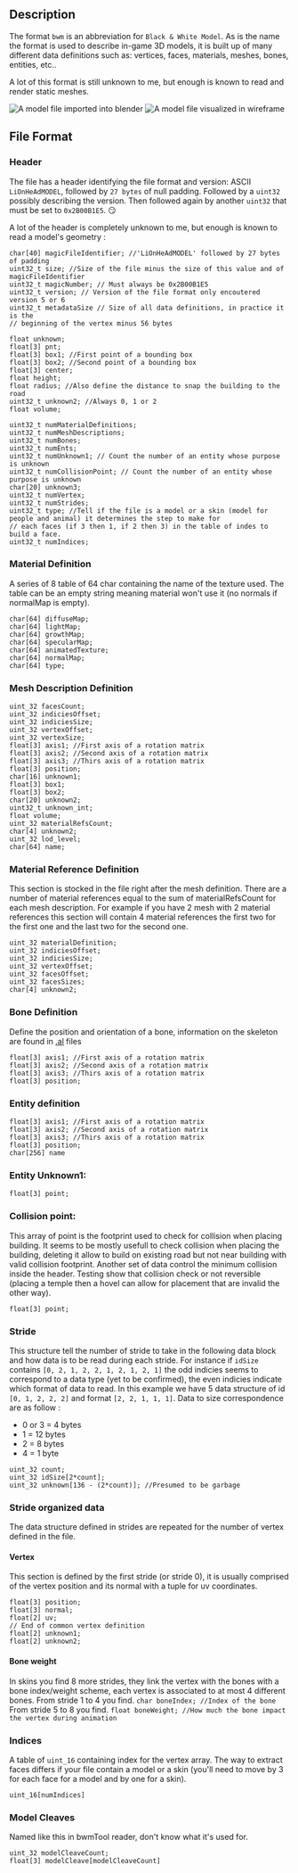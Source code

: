 ## Description

The format `bwm` is an abbreviation for `Black & White Model`. As is the name
the format is used to describe in-game 3D models, it is built up of many
different data definitions such as: vertices, faces, materials, meshes, bones,
entities, etc..

A lot of this format is still unknown to me, but enough is known to read and
render static meshes.

![A model file imported into blender](images/bwm-blender.png)
![A model file visualized in wireframe](images/bwm-program.png)

## File Format

### Header
The file has a header identifying the file format and version: ASCII
`LiOnHeAdMODEL`, followed by `27 bytes` of null padding. Followed by a `uint32`
possibly describing the version. Then followed again by another `uint32` that
must be set to `0x2B00B1E5`. :smirk:

A lot of the header is completely unknown to me, but enough is known to read
a model's geometry :

```
char[40] magicFileIdentifier; //'LiOnHeAdMODEL' followed by 27 bytes of padding
uint32_t size; //Size of the file minus the size of this value and of magicFileIdentifier
uint32_t magicNumber; // Must always be 0x2B00B1E5
uint32_t version; // Version of the file format only encoutered version 5 or 6
uint32_t metadataSize // Size of all data definitions, in practice it is the
// beginning of the vertex minus 56 bytes

float unknown;
float[3] pnt;
float[3] box1; //First point of a bounding box
float[3] box2; //Second point of a bounding box
float[3] center;
float height;
float radius; //Also define the distance to snap the building to the road
uint32_t unknown2; //Always 0, 1 or 2
float volume;

uint32_t numMaterialDefinitions;
uint32_t numMeshDescriptions;
uint32_t numBones;
uint32_t numEnts;
uint32_t numUnknown1; // Count the number of an entity whose purpose is unknown
uint32_t numCollisionPoint; // Count the number of an entity whose purpose is unknown
char[20] unknown3;
uint32_t numVertex;
uint32_t numStrides;
uint32_t type; //Tell if the file is a model or a skin (model for people and animal) it determines the step to make for 
// each faces (if 3 then 1, if 2 then 3) in the table of indes to build a face.
uint32_t numIndices;
```

### Material Definition
A series of 8 table of 64 char containing the name of the texture used.
The table can be an empty string meaning material won't use it (no normals if normalMap 
is empty).

```
char[64] diffuseMap;
char[64] lightMap;
char[64] growthMap;
char[64] specularMap;
char[64] animatedTexture;
char[64] normalMap;
char[64] type;
```

### Mesh Description Definition
```
uint_32 facesCount;
uint_32 indiciesOffset;
uint_32 indiciesSize;
uint_32 vertexOffset;
uint_32 vertexSize;
float[3] axis1; //First axis of a rotation matrix
float[3] axis2; //Second axis of a rotation matrix
float[3] axis3; //Thirs axis of a rotation matrix
float[3] position;
char[16] unknown1;
float[3] box1;
float[3] box2; 
char[20] unknown2;
uint32_t unknown_int;
float volume;
uint_32 materialRefsCount;
char[4] unknown2;
uint_32 lod_level;
char[64] name;
```

### Material Reference Definition
This section is stocked in the file right after the mesh definition. There are a number of material references equal to the sum of materialRefsCount for each mesh description. For example if you have 2 mesh with 2 material references this section will contain 4 material references the first two for the first one and the last two for the second one.
```
uint_32 materialDefinition;
uint_32 indiciesOffset;
uint_32 indiciesSize;
uint_32 vertexOffset;
uint_32 facesOffset;
uint_32 facesSizes;
char[4] unknown2;
```

### Bone Definition
Define the position and orientation of a bone, information on the skeleton are found in [.al](/file_formats/al.md) files
```
float[3] axis1; //First axis of a rotation matrix
float[3] axis2; //Second axis of a rotation matrix
float[3] axis3; //Thirs axis of a rotation matrix
float[3] position;
```

### Entity definition
```
float[3] axis1; //First axis of a rotation matrix
float[3] axis2; //Second axis of a rotation matrix
float[3] axis3; //Thirs axis of a rotation matrix
float[3] position;
char[256] name
```

### Entity Unknown1:
```
float[3] point;
```

### Collision point:
This array of point is the footprint used to check for collision when placing building. It seems to be mostly usefull to check collision when placing the building, deleting it allow to build on existing road but not near building with valid collision footprint. Another set of data control the minimum collision inside the header. Testing show that collision check or not reversible (placing a temple then a hovel can allow for placement that are invalid the other way).
```
float[3] point;
```

### Stride
This structure tell the number of stride to take in the following data block and how data is to be read during each stride. For instance if `idSize` contains `[0, 2, 1, 2, 2, 1, 2, 1, 2, 1]` the odd indicies seems to correspond to a data type (yet to be confirmed), the even indicies indicate which format of data to read. In this example we have 5 data structure of id `[0, 1, 2, 2, 2]` and format `[2, 2, 1, 1, 1]`. Data to size correspondence are as follow :
- 0 or 3 = 4 bytes
- 1 = 12 bytes
- 2 = 8 bytes
- 4 = 1 byte
```
uint_32 count;
uint_32 idSize[2*count];
uint_32 unknown[136 - (2*count)]; //Presumed to be garbage
````
### Stride organized data
The data structure defined in strides are repeated for the number of vertex defined in the file.

#### Vertex
This section is defined by the first stride (or stride 0), it is usually comprised of the vertex position and its normal with a tuple for uv coordinates.
```
float[3] position;
float[3] normal;
float[2] uv;
// End of common vertex definition
float[2] unknown1;
float[2] unknown2;
```

#### Bone weight
In skins you find 8 more strides, they link the vertex with the bones with a bone index/weight scheme, each vertex is associated to at most 4 different bones.
From stride 1 to 4 you find.
`char boneIndex; //Index of the bone`
From stride 5 to 8 you find.
`float boneWeight; //How much the bone impact the vertex during animation`

### Indices
A table of `uint_16` containing index for the vertex array. The way to extract faces differs if your file contain a model or a skin (you'll need to move by 3 for each face for a model and by one for a skin).
```
uint_16[numIndices]
```

### Model Cleaves
Named like this in bwmTool reader, don't know what it's used for.
```
uint_32 modelCleaveCount;
float[3] modelCleave[modelCleaveCount]
```
